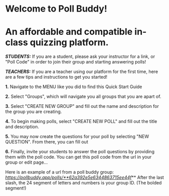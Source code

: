 # **Welcome to Poll Buddy!**
# An affordable and compatible in-class quizzing platform.

***STUDENTS:***
If you are a student, please ask your instructor for a link, or "Poll Code" in order to join their group and starting answering polls!

***TEACHERS:***
If you are a teacher using our platform for the first time, here are a few tips and instructions to get you started!

**1.** Navigate to the MENU like you did to find this Quick Start Guide

**2.** Select "Groups", which will navigate you all groups that you are apart of.

**3.** Select "CREATE NEW GROUP" and fill out the name and description for the group you are creating.

**4.** To begin making polls, select  "CREATE NEW POLL" and fill out the title and description.

**5.** You may now create the questions for your poll by selecting "NEW QUESTION". From there, you can fill out

**6.** Finally, invite your students to answer the poll questions by providing them with the poll code. You can get this poll code from the url in your group or edit page... 

Here is an example of a url from a poll buddy group:
*https://pollbuddy.app/polls/**62a392e5e6344863715ee44f***
After the last slash, the 24 segment of letters and numbers is your group ID. (The bolded segment!)